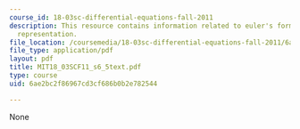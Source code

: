 ```yaml
---
course_id: 18-03sc-differential-equations-fall-2011
description: This resource contains information related to euler's formula and polar
  representation.
file_location: /coursemedia/18-03sc-differential-equations-fall-2011/6ae2bc2f86967cd3cf686b0b2e782544_MIT18_03SCF11_s6_5text.pdf
file_type: application/pdf
layout: pdf
title: MIT18_03SCF11_s6_5text.pdf
type: course
uid: 6ae2bc2f86967cd3cf686b0b2e782544

---
```

None